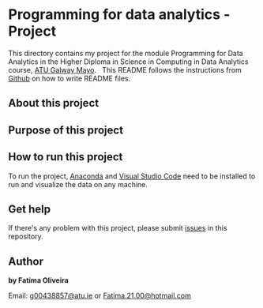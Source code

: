 # Programming for data analytics - Project

This directory contains my project for the module Programming for Data Analytics in the Higher Diploma in Science in Computing in Data Analytics course, [ATU Galway Mayo](https://www.gmit.ie/).
 
This README follows the instructions from [Github](https://docs.github.com/en/repositories/managing-your-repositorys-settings-and-features/customizing-your-repository/about-readmes) on how to write README files.

## About this project


## Purpose of this project


## How to run this project

To run the project, [Anaconda](https://www.anaconda.com/download) and [Visual Studio Code](https://code.visualstudio.com/Download) need to be installed to run and visualize the data on any machine.

## Get help

If there's any problem with this project, please submit [issues](https://github.com/FatimaBOliveira/Programming-for-data-analytics/issues) in this repository.

## Author

**by Fatima Oliveira** 

Email: g00438857@atu.ie or Fatima.21.00@hotmail.com